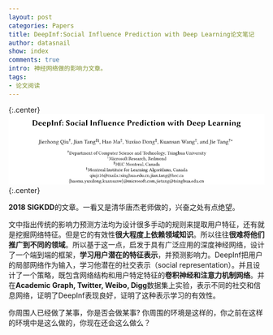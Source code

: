 ```yaml
---
layout: post
categories: Papers
title: DeepInf:Social Influence Prediction with Deep Learning论文笔记
author: datasnail
show: index
comments: true
intro: 神经网络做的影响力文章。
tags:
- 论文阅读
---
```

{:.center}
![](/postimg/deepInf/deepInf_head.png)  
{:.center} 

**2018 SIGKDD**的文章。一看又是清华唐杰老师做的，兴奋之处有点绝望。  

文中指出传统的影响力预测方法均为设计很多手动的规则来提取用户特征，还有就是挖掘网络特征。但是它的有效性**很大程度上依赖领域知识**。所以往往**很难将他们推广到不同的领域**。所以基于这一点，启发于具有广泛应用的深度神经网络，设计了一个端到端的框架，**学习用户潜在的特征表示**，并预测影响力。DeepInf把用户的局部网络作为输入，学习他潜在的社交表示（social representation）。并且设计了一个策略，既包含网络结构和用户特定特征的**卷积神经和注意力机制网络**。并在**Academic Graph, Twitter, Weibo, Digg**数据集上实验，表示不同的社交和信息网络，证明了DeepInf表现良好，证明了这种表示学习的有效性。  

你周围人已经做了某事，你是否会做某事?
你周围的环境是这样的，你之前在这样的环境中是这么做的，你现在还会这么做么？

